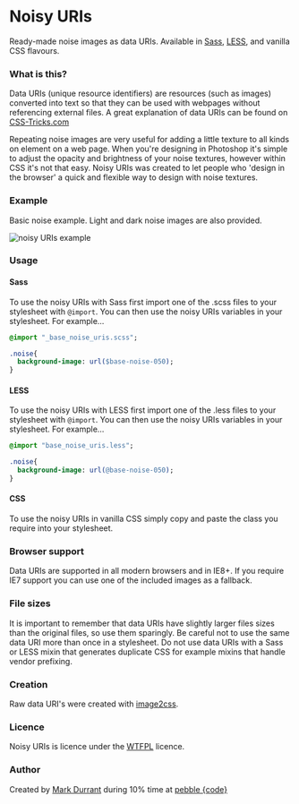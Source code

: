 # Noisy URIs

Ready-made noise images as data URIs. Available in [Sass](http://sass-lang.com/), [LESS](http://lesscss.org/), and vanilla CSS flavours.

### What is this?
Data URIs (unique resource identifiers) are resources (such as images) converted into text so that they can be used with webpages without referencing external files. A great explanation  of data URIs can be found on [CSS-Tricks.com](http://css-tricks.com/data-uris/)

Repeating noise images are very useful for adding a little texture to all kinds on element on a web page. When you're designing in Photoshop it's simple to adjust the opacity and brightness of your noise textures, however within CSS it's not that easy. Noisy URIs was created to let people who 'design in the browser' a quick and flexible way to design with noise textures.

### Example
Basic noise example. Light and dark noise images are also provided.

![noisy URIs example](http://markdurrant.github.com/noisy-uris/example.png)

### Usage
#### Sass
To use the noisy URIs with Sass first import one of the .scss files to your stylesheet with `@import`. You can then use the noisy URIs variables in your stylesheet. For example…

```sass
@import "_base_noise_uris.scss";

.noise{
  background-image: url($base-noise-050);
}
```


#### LESS
To use the noisy URIs with LESS first import one of the .less files to your stylesheet with `@import`. You can then use the noisy URIs variables in your stylesheet. For example…

```sass
@import "base_noise_uris.less";

.noise{
  background-image: url(@base-noise-050);
}
```

#### CSS
To use the noisy URIs in vanilla CSS simply copy and paste the class you require into your stylesheet. 

### Browser support
Data URIs are supported in all modern browsers and in IE8+. If you require IE7 support you can use one of the included images as a fallback.

### File sizes
It is important to remember that data URIs have slightly larger files sizes than the original files, so use them sparingly. Be careful not to use the same data URI more than once in a stylesheet. Do not use data URIs with a Sass or LESS mixin that generates duplicate CSS for example mixins that handle vendor prefixing. 

### Creation
Raw data URI's were created with [image2css](https://github.com/mhuckaby/image2cssConverter).

### Licence
Noisy URIs is licence under the [WTFPL](http://www.wtfpl.net/about/) licence.

### Author
Created by [Mark Durrant](https://twitter.com/M6_D6) during 10% time at [pebble {code}](https://twitter.com/pebblecode)
